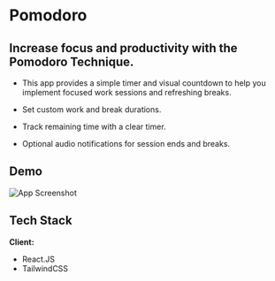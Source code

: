 
# Pomodoro


## Increase focus and productivity with the Pomodoro Technique.

- This app provides a simple timer and visual countdown to help you implement focused work sessions and refreshing breaks.

- Set custom work and break durations.
- Track remaining time with a clear timer.
- Optional audio notifications for session ends and breaks.

## Demo
![App Screenshot]()


## Tech Stack

**Client:** 
- React.JS
- TailwindCSS 


